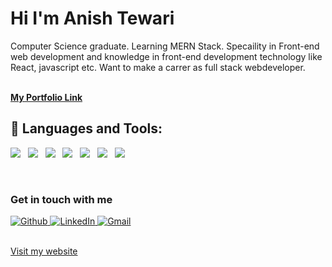 <h1 align="left">Hi  I'm Anish Tewari</h1>

Computer Science graduate. Learning MERN Stack. Specaility in Front-end web development and knowledge in front-end development technology like React, javascript etc. Want to make a carrer as full stack webdeveloper.
<br/>
<br/>


<a href="https://anishtiwari09.github.io/PortFolioProject/">
    <b>My Portfolio Link</b>
</a>
<br />


## 🚀 Languages and Tools:

<p>
    <img src="https://img.shields.io/badge/JavaScript-F7DF1E?style=for-the-badge&logo=javascript&logoColor=black" />&nbsp;&nbsp;
    <img src="https://img.shields.io/badge/ReactJS-20232A?style=for-the-badge&logo=react&logoColor=61DAFB" />&nbsp;&nbsp;
    <img src="https://img.shields.io/badge/Redux-000000?style=for-the-badge&logo=nextdotjs&logoColor=white" />&nbsp;&nbsp;
    <img src="https://img.shields.io/badge/HTML5%20-%23e34f26.svg?&style=for-the-badge&logo=html5&logoColor=white" />&nbsp;&nbsp;
    <img src="https://img.shields.io/badge/CSS3-1572B6?&style=for-the-badge&logo=css3&logoColor=white" />&nbsp;&nbsp;
    <img src="https://img.shields.io/badge/python%20-%23e34f26.svg?&style=for-the-badge&logo=python&logoColor=yellow" />&nbsp;&nbsp;
    <img src="https://img.shields.io/badge/C-0000ff?style=for-the-badge">
    
</p>
<br/>




<h3>Get in touch with me</h3>
<p>
    <a href="https://github.com/anishtiwari09" target="_open">
        <img alt="Github" src="https://img.shields.io/badge/GitHub-%2312100E.svg?&style=for-the-badge&logo=Github&logoColor=white" />
    </a> 
    <a href="https://www.linkedin.com/in/anish-tewari-5a5050215/" target="_open">
        <img alt="LinkedIn" src="https://img.shields.io/badge/linkedin-%230077B5.svg?&style=for-the-badge&logo=linkedin&logoColor=white" />
    </a> 
    <a href="tewarianish09@gmail.com" target="_open">
        <img alt="Gmail" src="https://img.shields.io/badge/Gmail-D14836?style=for-the-badge&logo=gmail&logoColor=white" />
    </a>
</p>
<br />
<a href="https://anishtiwari09.github.io/PortFolioProject/">
    Visit my website
</a>

